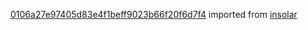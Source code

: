 [0106a27e97405d83e4f1beff9023b66f20f6d7f4](https://github.com/insolar/insolar/commit/0106a27e97405d83e4f1beff9023b66f20f6d7f4) imported from [insolar](https://github.com/insolar/insolar)

